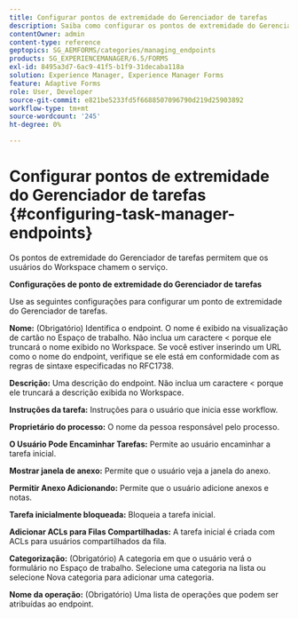 ```yaml
---
title: Configurar pontos de extremidade do Gerenciador de tarefas
description: Saiba como configurar os pontos de extremidade do Gerenciador de tarefas para chamar o serviço. Configurações diferentes são necessárias para configurar os pontos de extremidade do Gerenciador de tarefas.
contentOwner: admin
content-type: reference
geptopics: SG_AEMFORMS/categories/managing_endpoints
products: SG_EXPERIENCEMANAGER/6.5/FORMS
exl-id: 8495a3d7-6ac9-41f5-b1f9-31decaba118a
solution: Experience Manager, Experience Manager Forms
feature: Adaptive Forms
role: User, Developer
source-git-commit: e821be5233fd5f6688507096790d219d25903892
workflow-type: tm+mt
source-wordcount: '245'
ht-degree: 0%

---
```


# Configurar pontos de extremidade do Gerenciador de tarefas {#configuring-task-manager-endpoints}

Os pontos de extremidade do Gerenciador de tarefas permitem que os usuários do Workspace chamem o serviço.

**Configurações de ponto de extremidade do Gerenciador de tarefas**

Use as seguintes configurações para configurar um ponto de extremidade do Gerenciador de tarefas.

**Nome:** (Obrigatório) Identifica o endpoint. O nome é exibido na visualização de cartão no Espaço de trabalho. Não inclua um caractere &lt; porque ele truncará o nome exibido no Workspace. Se você estiver inserindo um URL como o nome do endpoint, verifique se ele está em conformidade com as regras de sintaxe especificadas no RFC1738.

**Descrição:** Uma descrição do endpoint. Não inclua um caractere &lt; porque ele truncará a descrição exibida no Workspace.

**Instruções da tarefa:** Instruções para o usuário que inicia esse workflow.

**Proprietário do processo:** O nome da pessoa responsável pelo processo.

**O Usuário Pode Encaminhar Tarefas:** Permite ao usuário encaminhar a tarefa inicial.

**Mostrar janela de anexo:** Permite que o usuário veja a janela do anexo.

**Permitir Anexo Adicionando:** Permite que o usuário adicione anexos e notas.

**Tarefa inicialmente bloqueada:** Bloqueia a tarefa inicial.

**Adicionar ACLs para Filas Compartilhadas:** A tarefa inicial é criada com ACLs para usuários compartilhados da fila.

**Categorização:** (Obrigatório) A categoria em que o usuário verá o formulário no Espaço de trabalho. Selecione uma categoria na lista ou selecione Nova categoria para adicionar uma categoria.

**Nome da operação:** (Obrigatório) Uma lista de operações que podem ser atribuídas ao endpoint.
